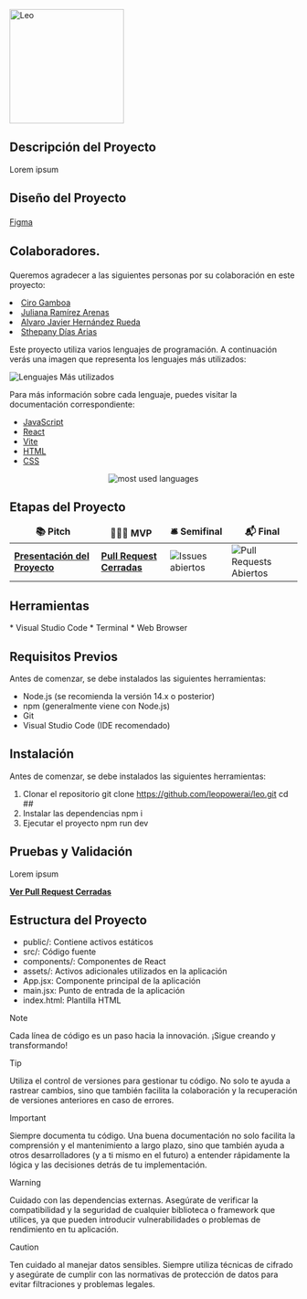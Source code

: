<img src='https://i.postimg.cc/1tQWsQ8z/Leo.png' border='0' alt='Leo' border='0'  width ="200" /></a>

<h2>Descripción del Proyecto</h2>
<p>Lorem ipsum </p>

<h2><p>Diseño del Proyecto </p></h2>
<a href ="https://www.figma.com/">Figma</a>
<!-- <img src="https://i.postimg.cc/kgr4Xcv0/Captura-de-pantalla-2024-09-27-a-la-s-12-06-18-p-m.png"/>-->

<h2><p>Colaboradores. </p></h2>
  <p>Queremos agradecer a las siguientes personas por su colaboración en este proyecto:  
  <li><a href="https://www.linkedin.com/in/cirogam/"> Ciro Gamboa</a></li> 
  <li><a href="https://github.com/ju4n1t4"> Juliana Ramírez Arenas</a></li>
  <li><a href="https://www.linkedin.com/in/alvarojhr"> Alvaro Javier Hernández Rueda</a></li>  
  <li><a href="https://www.linkedin.com/in/theff/"> Sthepany Días Arias</a></li> </p> 
  
<p>Este proyecto utiliza varios lenguajes de programación. A continuación verás una imagen que representa los lenguajes más utilizados:</p>
<img src="https://img.shields.io/badge/Top%20Languages-JavaScript%20%7C%20React%20%7C%20Vite%20%7C%20HTML%20%7C%20CSS-brightgreen" alt="Lenguajes Más utilizados" />
<p>Para más información sobre cada lenguaje, puedes visitar la documentación correspondiente:</p>
<ul>
    <li><a href="https://developer.mozilla.org/en-US/docs/Web/JavaScript">JavaScript</a></li>
    <li><a href="https://es.react.dev/">React</a></li>
    <li><a href="https://vitejs.dev/guide/">Vite</a></li>
    <li><a href="https://developer.mozilla.org/en-US/docs/Web/HTML">HTML</a></li>
    <li><a href="https://developer.mozilla.org/en-US/docs/Web/CSS">CSS</a></li>
</ul>
<p align="center"><img alt="most used languages" src="https://github-readme-stats.vercel.app/api/top-langs/?username=ju4n1t4&count_private=true&theme=algolia&bg_color=0,000000,130F40&layout=compact&border_radius=8&langs_count=8&hide_border=true"/>
</p>

<p></p>
<h2>Etapas del Proyecto</h2>
<table>
  <thead align="center">
    <tr border: none;>
      <td><b>📚 Pitch</b></td>
      <td><b>👩🏼‍💻 MVP</b></td>
      <td><b>🛎 Semifinal</b></td>
      <td><b>📬 Final</b></td>
    </tr>
  </thead>
  <tbody>
    <tr>
      <td><a href=""><b>Presentación del Proyecto</b></a></td> 
      <td><a href="https://github.com/leopowerai/leo/pulls?q=is%3Apr+is%3Aclosed"><b>Pull Request Cerradas</b></a></td>
      <td><img src="https://github.com/leopowerai/leo/issues?q=is%3Aopen+is%3Aissue" alt="Issues abiertos" /></td>
      <td><img src="https://img.shields.io/github/issues-pr/CGallardo98/CodeNet" alt="Pull Requests Abiertos" /></td>
  </tbody>
</table>
<p></p>

<h2>Herramientas</h2>
* Visual Studio Code
* Terminal
* Web Browser

<h2>Requisitos Previos</h2>
<p>Antes de comenzar, se debe instalados las siguientes herramientas:</p>

* Node.js (se recomienda la versión 14.x o posterior)
* npm (generalmente viene con Node.js)
* Git
* Visual Studio Code (IDE recomendado)

<h2>Instalación</h2>
<p>Antes de comenzar, se debe instalados las siguientes herramientas:</p>

1. Clonar el repositorio
   git clone https://github.com/leopowerai/leo.git
   cd ##
2. Instalar las dependencias
   npm i
3. Ejecutar el proyecto
  npm run dev
 
<h2>Pruebas y Validación</h2>
Lorem ipsum

<p><a href="https://github.com/leopowerai/leo/pulls?q=is%3Apr+is%3Aclosed"><b>Ver Pull Request Cerradas</b></a></p>

<h2>Estructura del Proyecto</h2>

* public/: Contiene activos estáticos
* src/: Código fuente
* components/: Componentes de React
* assets/: Activos adicionales utilizados en la aplicación
* App.jsx: Componente principal de la aplicación
* main.jsx: Punto de entrada de la aplicación
* index.html: Plantilla HTML

>[!NOTE]
>Cada línea de código es un paso hacia la innovación. ¡Sigue creando y transformando!

>[!TIP]
>Utiliza el control de versiones para gestionar tu código. No solo te ayuda a rastrear cambios, sino que también facilita la colaboración y la recuperación de versiones anteriores en caso de errores.

>[!IMPORTANT]
>Siempre documenta tu código. Una buena documentación no solo facilita la comprensión y el mantenimiento a largo plazo, sino que también ayuda a otros desarrolladores (y a ti mismo en el futuro) a entender rápidamente la lógica y las decisiones detrás de tu implementación.

>[!WARNING]
>Cuidado con las dependencias externas. Asegúrate de verificar la compatibilidad y la seguridad de cualquier biblioteca o framework que utilices, ya que pueden introducir vulnerabilidades o problemas de rendimiento en tu aplicación.

>[!CAUTION]
>Ten cuidado al manejar datos sensibles. Siempre utiliza técnicas de cifrado y asegúrate de cumplir con las normativas de protección de datos para evitar filtraciones y problemas legales.
